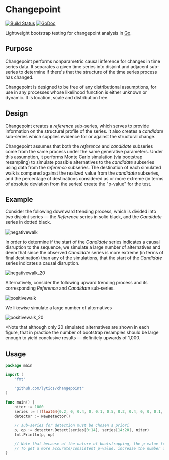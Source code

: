 Changepoint
===========

[![Build Status](https://travis-ci.org/lytics/changepoint.svg?branch=master)](https://travis-ci.org/lytics/changepoint) [![GoDoc](https://godoc.org/github.com/lytics/changepoint?status.svg)](https://godoc.org/github.com/lytics/changepoint)

Lightweight bootstrap testing for changepoint analysis in [Go](https://golang.org).

## Purpose

Changepoint performs nonparametric causal inference for changes in time series data.  It separates a given time series into disjoint and adjacent sub-series to determine if there's that the structure of the time series process has changed.

Changepoint is designed to be free of any distributional assumptions, for use in any processes whose likelihood function is either unknown or dynamic.  It is location, scale and distribution free.

## Design

Changepoint creates a *reference* sub-series, which serves to provide information on the structural profile of the series.  It also creates a *candidate* sub-series which supplies evidence for or against the structural change.  

Changepoint assumes that both the *reference* and *candidate* subseries come from the same process under the same generative parameters.  Under this assumption, it performs Monte Carlo simulation (via bootstrap resampling) to simulate possible alternatives to the *candidate* subseries using data from the *reference* subseries.  The destination of each simulated walk is compared against the realized value from the *candidate* subseries, and the percentage of destinations considered as or more extreme (in terms of absolute deviation from the series) create the "p-value" for the test.

## Example

Consider the following downward trending process, which is divided into two disjoint series &mdash; the *Reference* series in solid black, and the *Candidate* series in dotted black.

![negativewalk](https://cloud.githubusercontent.com/assets/3698679/6422052/3c21eb06-be89-11e4-889f-f1718207d53a.png)

In order to determine if the start of the *Candidate* series indicates a causal disruption to the sequence, we simulate a large number of alternatives and deem that since the observed *Candidate* series is more extreme (in terms of final destination) than any of the simulations, that the start of the *Candidate* series indicates a causal disruption.

![negativewalk_20](https://cloud.githubusercontent.com/assets/3698679/6422055/3c231cec-be89-11e4-966e-265bcd50766f.png)

Alternatively, consider the following upward trending process and its corresponding *Reference* and *Candidate* sub-series.

![positivewalk](https://cloud.githubusercontent.com/assets/3698679/6422053/3c224d58-be89-11e4-96e7-219acda4691e.png)

We likewise simulate a large number of alternatives

![positivewalk_20](https://cloud.githubusercontent.com/assets/3698679/6422054/3c22e862-be89-11e4-8513-18a06925f772.png)

*Note that although only 20 simulated alternatives are shown in each figure, that in practice the number of bootstrap resamples should be large enough to yield conclusive results &mdash; definitely upwards of 1,000.

## Usage

```go
package main

import (
	"fmt"

	"github.com/lytics/changepoint"
)

func main() {
	niter := 1000
	series := []float64{0.2, 0, 0.4, 0, 0.1, 0.5, 0.2, 0.4, 0, 0, 0.1, 0.6, 0.1, 0.3, 0.1, 0.1, 0.2, 0.3, 0.1, 0.1}
	detector := NewDetector()

	// sub-series for detection must be chosen a priori
	p, op := detector.Detect(series[0:14], series[14:20], niter)
	fmt.Println(p, op)

	// Note that because of the nature of bootstrapping, the p-value from the test is subject to minor fluctuations.
	// To get a more accurate/consistent p-value, increase the number of iterations in the detection.
}

```
